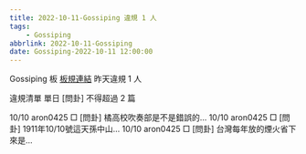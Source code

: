 ```yaml
---
title: 2022-10-11-Gossiping 違規 1 人
tags:
    - Gossiping
abbrlink: 2022-10-11-Gossiping
date: Gossiping-2022-10-11 12:00:00
---
```

Gossiping 板 [板規連結](https://www.ptt.cc/bbs/Gossiping/M.1637425085.A.07D.html)
昨天違規 1 人
<!-- more -->

違規清單
單日 [問卦] 不得超過 2 篇

10/10 aron0425 □ [問卦] 橘高校吹奏部是不是錯誤的…
10/10 aron0425 □ [問卦] 1911年10/10號這天孫中山…
10/10 aron0425 □ [問卦] 台灣每年放的煙火省下來是…